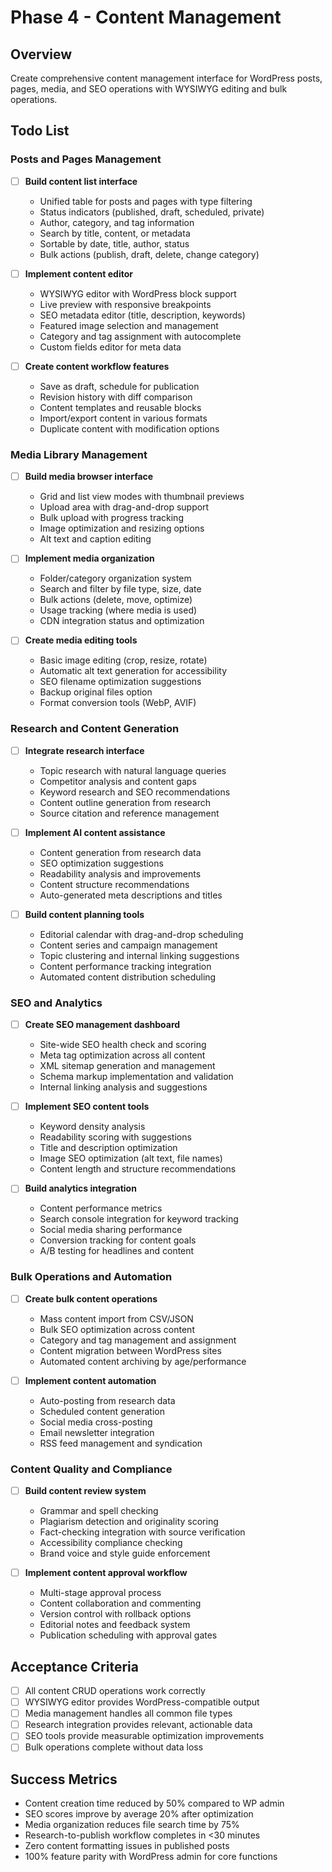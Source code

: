 # Phase 4 - Content Management

## Overview
Create comprehensive content management interface for WordPress posts, pages, media, and SEO operations with WYSIWYG editing and bulk operations.

## Todo List

### Posts and Pages Management
- [ ] **Build content list interface**
  - Unified table for posts and pages with type filtering
  - Status indicators (published, draft, scheduled, private)
  - Author, category, and tag information
  - Search by title, content, or metadata
  - Sortable by date, title, author, status
  - Bulk actions (publish, draft, delete, change category)

- [ ] **Implement content editor**
  - WYSIWYG editor with WordPress block support
  - Live preview with responsive breakpoints
  - SEO metadata editor (title, description, keywords)
  - Featured image selection and management
  - Category and tag assignment with autocomplete
  - Custom fields editor for meta data

- [ ] **Create content workflow features**
  - Save as draft, schedule for publication
  - Revision history with diff comparison
  - Content templates and reusable blocks
  - Import/export content in various formats
  - Duplicate content with modification options

### Media Library Management
- [ ] **Build media browser interface**
  - Grid and list view modes with thumbnail previews
  - Upload area with drag-and-drop support
  - Bulk upload with progress tracking
  - Image optimization and resizing options
  - Alt text and caption editing

- [ ] **Implement media organization**
  - Folder/category organization system
  - Search and filter by file type, size, date
  - Bulk actions (delete, move, optimize)
  - Usage tracking (where media is used)
  - CDN integration status and optimization

- [ ] **Create media editing tools**
  - Basic image editing (crop, resize, rotate)
  - Automatic alt text generation for accessibility
  - SEO filename optimization suggestions
  - Backup original files option
  - Format conversion tools (WebP, AVIF)

### Research and Content Generation
- [ ] **Integrate research interface**
  - Topic research with natural language queries
  - Competitor analysis and content gaps
  - Keyword research and SEO recommendations
  - Content outline generation from research
  - Source citation and reference management

- [ ] **Implement AI content assistance**
  - Content generation from research data
  - SEO optimization suggestions
  - Readability analysis and improvements
  - Content structure recommendations
  - Auto-generated meta descriptions and titles

- [ ] **Build content planning tools**
  - Editorial calendar with drag-and-drop scheduling
  - Content series and campaign management
  - Topic clustering and internal linking suggestions
  - Content performance tracking integration
  - Automated content distribution scheduling

### SEO and Analytics
- [ ] **Create SEO management dashboard**
  - Site-wide SEO health check and scoring
  - Meta tag optimization across all content
  - XML sitemap generation and management
  - Schema markup implementation and validation
  - Internal linking analysis and suggestions

- [ ] **Implement SEO content tools**
  - Keyword density analysis
  - Readability scoring with suggestions
  - Title and description optimization
  - Image SEO optimization (alt text, file names)
  - Content length and structure recommendations

- [ ] **Build analytics integration**
  - Content performance metrics
  - Search console integration for keyword tracking
  - Social media sharing performance
  - Conversion tracking for content goals
  - A/B testing for headlines and content

### Bulk Operations and Automation
- [ ] **Create bulk content operations**
  - Mass content import from CSV/JSON
  - Bulk SEO optimization across content
  - Category and tag management and assignment
  - Content migration between WordPress sites
  - Automated content archiving by age/performance

- [ ] **Implement content automation**
  - Auto-posting from research data
  - Scheduled content generation
  - Social media cross-posting
  - Email newsletter integration
  - RSS feed management and syndication

### Content Quality and Compliance
- [ ] **Build content review system**
  - Grammar and spell checking
  - Plagiarism detection and originality scoring
  - Fact-checking integration with source verification
  - Accessibility compliance checking
  - Brand voice and style guide enforcement

- [ ] **Implement content approval workflow**
  - Multi-stage approval process
  - Content collaboration and commenting
  - Version control with rollback options
  - Editorial notes and feedback system
  - Publication scheduling with approval gates

## Acceptance Criteria
- [ ] All content CRUD operations work correctly
- [ ] WYSIWYG editor provides WordPress-compatible output
- [ ] Media management handles all common file types
- [ ] Research integration provides relevant, actionable data
- [ ] SEO tools provide measurable optimization improvements
- [ ] Bulk operations complete without data loss

## Success Metrics
- Content creation time reduced by 50% compared to WP admin
- SEO scores improve by average 20% after optimization
- Media organization reduces file search time by 75%
- Research-to-publish workflow completes in <30 minutes
- Zero content formatting issues in published posts
- 100% feature parity with WordPress admin for core functions